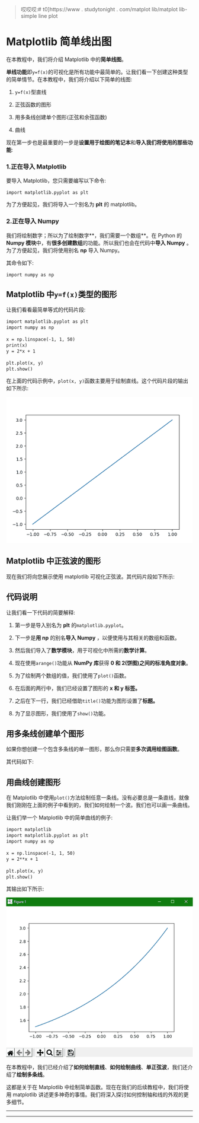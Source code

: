 > 哎哎哎:# t0]https://www . studytonight . com/matplot lib/matplot lib-simple line plot


# Matplotlib 简单线出图

在本教程中，我们将介绍 Matplotlib 中的**简单线图**。

**单线功能**即`y=f(x)`的可视化是所有功能中最简单的。让我们看一下创建这种类型的简单情节。在本教程中，我们将介绍以下简单的线图:

1.  `y=f(x)`型直线

2.  正弦函数的图形

3.  用多条线创建单个图形(正弦和余弦函数)

4.  曲线

现在第一步也是最重要的一步是**设置用于绘图的笔记本**和**导入我们将使用的那些功能**:

### 1.正在导入 Matplotlib

要导入 Matplotlib，您只需要编写以下命令:

```
import matplotlib.pyplot as plt
```

为了方便起见，我们将导入一个别名为 **plt** 的 matplotlib。

### 2.正在导入 Numpy

我们将绘制数字；所以为了绘制数字**，我们需要一个数组**。在 Python 的 **Numpy 模块**中，有**很多创建数组**的功能。所以我们也会在代码中**导入 Numpy** 。为了方便起见，我们将使用别名 **np** 导入 Numpy。

其命令如下:

```
import numpy as np
```

## Matplotlib 中`y=f(x)`类型的图形

让我们看看最简单等式的代码片段:

```
import matplotlib.pyplot as plt
import numpy as np

x = np.linspace(-1, 1, 50)
print(x)
y = 2*x + 1

plt.plot(x, y)
plt.show()
```

在上面的代码示例中，`plot(x, y)`函数主要用于绘制直线。这个代码片段的输出如下所示:

![Matplotlin Straight Line Plot](img/6628388c5a20911187126072a76c3363.png)

## Matplotlib 中正弦波的图形

现在我们将向您展示使用 matplotlib 可视化正弦波。其代码片段如下所示:

## 代码说明

让我们看一下代码的简要解释:

1.  第一步是导入别名为 **plt** 的`matplotlib.pyplot`。

2.  下一步是**用 np** 的别名**导入 Numpy** ，以便使用与其相关的数组和函数。

3.  然后我们导入了**数学模块**，用于可视化中所需的**数学计算**。

4.  现在使用`arange()`功能从 **NumPy 库**获得 **0 和 2(饼图)**之间的**标准角度对象**。

5.  为了绘制两个数组的值，我们使用了`plot()`函数。

6.  在后面的两行中，我们已经设置了图形的 **x 和 y 标签。**

7.  之后在下一行，我们已经借助`title()`功能为图形设置了**标题。**

8.  为了显示图形，我们使用了`show()`功能。

## 用多条线创建单个图形

如果你想创建一个包含多条线的单一图形，那么你只需要**多次调用绘图函数**。

其代码如下:

## 用曲线创建图形

在 Matplotlib 中使用`plot()`方法绘制任意一条线。没有必要总是一条直线，就像我们刚刚在上面的例子中看到的，我们如何绘制一个波。我们也可以画一条曲线。

让我们举一个 Matplotlib 中的简单曲线的例子:

```
import matplotlib
import matplotlib.pyplot as plt
import numpy as np

x = np.linspace(-1, 1, 50)
y = 2**x + 1

plt.plot(x, y)
plt.show()
```

其输出如下所示:

![Curved line in matplotlib](img/7cf437b9951cfcee4fc68cf298160a78.png)

在本教程中，我们已经介绍了**如何绘制直线**、**如何绘制曲线**、**单正弦波**，我们还介绍了**绘制多条线**。

这都是关于在 Matplotlib 中绘制简单函数。现在在我们的后续教程中，我们将使用 matplotlib 讲述更多神奇的事情。我们将深入探讨如何控制轴和线的外观的更多细节。

* * *

* * *